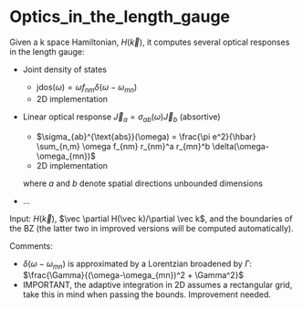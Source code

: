 # Optics_in_the_length_gauge

<!-- [![Build Status](https://github.com/fernandopenaranda/Optics_in_the_length_gauge.jl/actions/workflows/CI.yml/badge.svg?branch=main)](https://github.com/fernandopenaranda/Optics_in_the_length_gauge.jl/actions/workflows/CI.yml?query=branch%3Amain) -->

Given a k space Hamiltonian, $H(\vec k)$, it computes several optical responses in the length gauge:

+ Joint density of states
  + $\text{jdos}(\omega) = \omega f_{nm} \delta(\omega-\omega_{mn})$
  + 2D implementation

+ Linear optical response $\vec{J}_a = σ_{ab}(ω) \vec{J}_b$ (absortive)
   + $\sigma_{ab}^{\text{abs}}(\omega) = \frac{\pi e^2}{\hbar} \sum_{n,m} \omega f_{nm} r_{nm}^a r_{mn}^b \delta(\omega-\omega_{mn})$
   + 2D implementation

    where $a$ and $b$ denote spatial directions unbounded dimensions 
+ ...

Input: $H(\vec k)$, $\vec \partial H(\vec k)/\partial \vec k$, and the boundaries of the BZ (the latter two in improved versions will be computed automatically).

Comments: 

+ $\delta(\omega-\omega_{mn})$ is approximated by a Lorentzian broadened by $\Gamma$: $\frac{\Gamma}{(\omega-\omega_{mn})^2 + \Gamma^2}$
+ IMPORTANT, the adaptive integration in 2D assumes a rectangular grid, take this in mind when passing the bounds. Improvement needed.